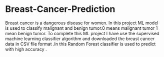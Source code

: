 # Breast-Cancer-Prediction

Breast cancer is a dangerous disease for women. In this project ML model is used to classify malignant and benign tumor.0 means malignant tumor 1 mean benign tumor. To complete this ML project I have use the supervised machine learning classifier algorithm and downloaded the breast cancer data in CSV file format .In this Random Forest classifier is used to predict with high accuracy .
